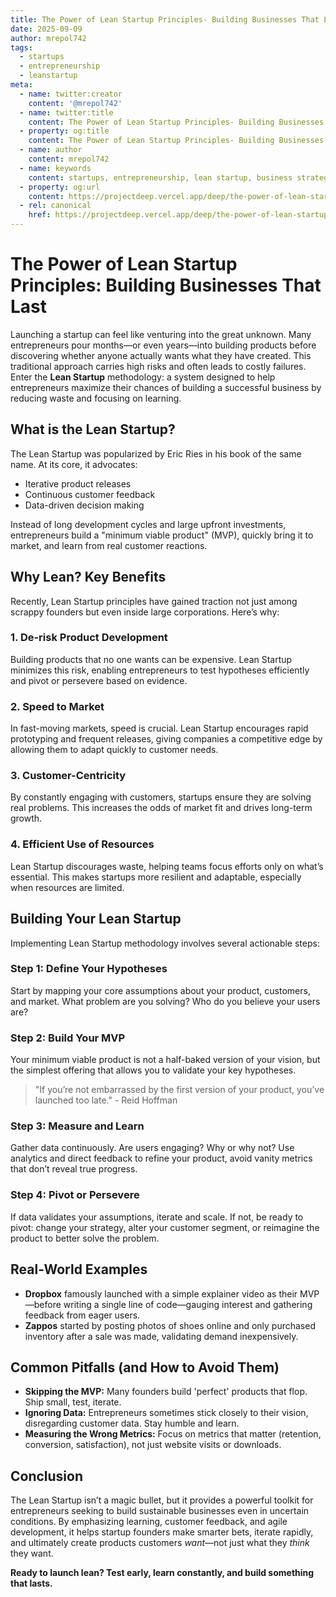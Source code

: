 ```yaml
---
title: The Power of Lean Startup Principles- Building Businesses That Last
date: 2025-09-09
author: mrepol742
tags:
  - startups
  - entrepreneurship
  - leanstartup
meta:
  - name: twitter:creator
    content: '@mrepol742'
  - name: twitter:title
    content: The Power of Lean Startup Principles- Building Businesses That Last
  - property: og:title
    content: The Power of Lean Startup Principles- Building Businesses That Last
  - name: author
    content: mrepol742
  - name: keywords
    content: startups, entrepreneurship, lean startup, business strategy, product development
  - property: og:url
    content: https://projectdeep.vercel.app/deep/the-power-of-lean-startup-principles-building-businesses-that-last/
  - rel: canonical
    href: https://projectdeep.vercel.app/deep/the-power-of-lean-startup-principles-building-businesses-that-last/
---
```


# The Power of Lean Startup Principles: Building Businesses That Last

Launching a startup can feel like venturing into the great unknown. Many entrepreneurs pour months—or even years—into building products before discovering whether anyone actually wants what they have created. This traditional approach carries high risks and often leads to costly failures. Enter the **Lean Startup** methodology: a system designed to help entrepreneurs maximize their chances of building a successful business by reducing waste and focusing on learning.

## What is the Lean Startup?

The Lean Startup was popularized by Eric Ries in his book of the same name. At its core, it advocates:

- Iterative product releases
- Continuous customer feedback
- Data-driven decision making

Instead of long development cycles and large upfront investments, entrepreneurs build a "minimum viable product" (MVP), quickly bring it to market, and learn from real customer reactions.

## Why Lean? Key Benefits

Recently, Lean Startup principles have gained traction not just among scrappy founders but even inside large corporations. Here’s why:

### 1. **De-risk Product Development**
Building products that no one wants can be expensive. Lean Startup minimizes this risk, enabling entrepreneurs to test hypotheses efficiently and pivot or persevere based on evidence.

### 2. **Speed to Market**
In fast-moving markets, speed is crucial. Lean Startup encourages rapid prototyping and frequent releases, giving companies a competitive edge by allowing them to adapt quickly to customer needs.

### 3. **Customer-Centricity**
By constantly engaging with customers, startups ensure they are solving real problems. This increases the odds of market fit and drives long-term growth.

### 4. **Efficient Use of Resources**
Lean Startup discourages waste, helping teams focus efforts only on what’s essential. This makes startups more resilient and adaptable, especially when resources are limited.

## Building Your Lean Startup

Implementing Lean Startup methodology involves several actionable steps:

### Step 1: Define Your Hypotheses
Start by mapping your core assumptions about your product, customers, and market. What problem are you solving? Who do you believe your users are?

### Step 2: Build Your MVP
Your minimum viable product is not a half-baked version of your vision, but the simplest offering that allows you to validate your key hypotheses.

>"If you’re not embarrassed by the first version of your product, you’ve launched too late." - Reid Hoffman

### Step 3: Measure and Learn
Gather data continuously. Are users engaging? Why or why not? Use analytics and direct feedback to refine your product, avoid vanity metrics that don’t reveal true progress.

### Step 4: Pivot or Persevere
If data validates your assumptions, iterate and scale. If not, be ready to pivot: change your strategy, alter your customer segment, or reimagine the product to better solve the problem.

## Real-World Examples

- **Dropbox** famously launched with a simple explainer video as their MVP—before writing a single line of code—gauging interest and gathering feedback from eager users.
- **Zappos** started by posting photos of shoes online and only purchased inventory after a sale was made, validating demand inexpensively.

## Common Pitfalls (and How to Avoid Them)

- **Skipping the MVP:** Many founders build 'perfect' products that flop. Ship small, test, iterate.
- **Ignoring Data:** Entrepreneurs sometimes stick closely to their vision, disregarding customer data. Stay humble and learn.
- **Measuring the Wrong Metrics:** Focus on metrics that matter (retention, conversion, satisfaction), not just website visits or downloads.

## Conclusion

The Lean Startup isn’t a magic bullet, but it provides a powerful toolkit for entrepreneurs seeking to build sustainable businesses even in uncertain conditions. By emphasizing learning, customer feedback, and agile development, it helps startup founders make smarter bets, iterate rapidly, and ultimately create products customers *want*—not just what they *think* they want.

**Ready to launch lean? Test early, learn constantly, and build something that lasts.**
